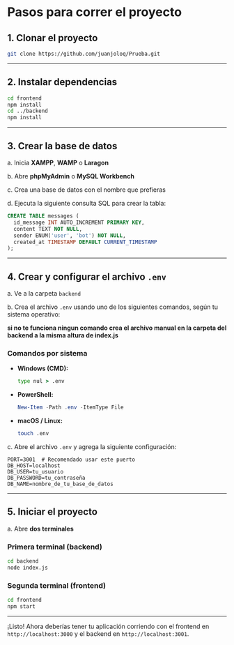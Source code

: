 # Pasos para correr el proyecto

## 1. Clonar el proyecto

```bash
git clone https://github.com/juanjoloq/Prueba.git
```

---

## 2. Instalar dependencias

```bash
cd frontend
npm install
cd ../backend
npm install
```

---

## 3. Crear la base de datos

a. Inicia **XAMPP**, **WAMP** o **Laragon**

b. Abre **phpMyAdmin** o **MySQL Workbench**

c. Crea una base de datos con el nombre que prefieras

d. Ejecuta la siguiente consulta SQL para crear la tabla:

```sql
CREATE TABLE messages (
  id_message INT AUTO_INCREMENT PRIMARY KEY,
  content TEXT NOT NULL,
  sender ENUM('user', 'bot') NOT NULL,
  created_at TIMESTAMP DEFAULT CURRENT_TIMESTAMP
);
```

---

## 4. Crear y configurar el archivo `.env`

a. Ve a la carpeta `backend`

b. Crea el archivo `.env` usando uno de los siguientes comandos, según tu sistema operativo:

**si no te funciona ningun comando crea el archivo manual en la carpeta del backend a la misma altura de index.js**

### Comandos por sistema

* **Windows (CMD):**

  ```cmd
  type nul > .env
  ```

* **PowerShell:**

  ```powershell
  New-Item -Path .env -ItemType File
  ```

* **macOS / Linux:**

  ```bash
  touch .env
  ```

c. Abre el archivo `.env` y agrega la siguiente configuración:

```env
PORT=3001  # Recomendado usar este puerto
DB_HOST=localhost
DB_USER=tu_usuario
DB_PASSWORD=tu_contraseña
DB_NAME=nombre_de_tu_base_de_datos
```

---

## 5. Iniciar el proyecto

a. Abre **dos terminales**

### Primera terminal (backend)

```bash
cd backend
node index.js
```

### Segunda terminal (frontend)

```bash
cd frontend
npm start
```

---

¡Listo! Ahora deberías tener tu aplicación corriendo con el frontend en `http://localhost:3000` y el backend en `http://localhost:3001`.
